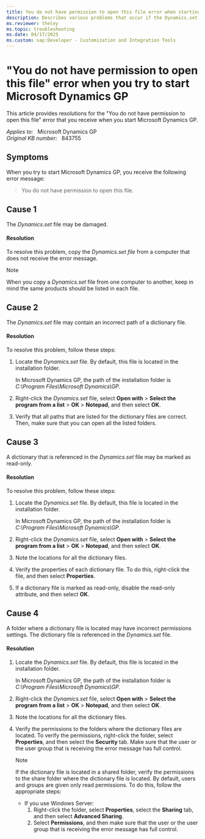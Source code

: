 ```yaml
---
title: You do not have permission to open this file error when starting Microsoft Dynamics GP
description: Describes various problems that occur if the Dynamics.set file is corrupted or contains an incorrect path of a dictionary file. Resolutions are provided.
ms.reviewer: theley
ms.topic: troubleshooting
ms.date: 04/17/2025
ms.custom: sap:Developer - Customization and Integration Tools
---
```

# "You do not have permission to open this file" error when you try to start Microsoft Dynamics GP

This article provides resolutions for the "You do not have permission to open this file" error that you receive when you start Microsoft Dynamics GP.

_Applies to:_ &nbsp; Microsoft Dynamics GP  
_Original KB number:_ &nbsp; 843755

## Symptoms

When you try to start Microsoft Dynamics GP, you receive the following error message:

> You do not have permission to open this file.

## Cause 1

The _Dynamics.set_ file may be damaged.

#### Resolution

To resolve this problem, copy the _Dynamics.set file_ from a computer that does not receive the error message.

> [!NOTE]
> When you copy a _Dynamics.set_ file from one computer to another, keep in mind the same products should be listed in each file.

## Cause 2

The _Dynamics.set_ file may contain an incorrect path of a dictionary file.

#### Resolution 

To resolve this problem, follow these steps:

1. Locate the _Dynamics.set_ file. By default, this file is located in the installation folder.

   In Microsoft Dynamics GP, the path of the installation folder is _C:\Program Files\Microsoft Dynamics\GP_.

3. Right-click the _Dynamics.set_ file, select **Open with** > **Select the program from a list** > **OK** > **Notepad**, and then select **OK**.
4. Verify that all paths that are listed for the dictionary files are correct. Then, make sure that you can open all the listed folders. 

## Cause 3

A dictionary that is referenced in the _Dynamics.set_ file may be marked as read-only.

#### Resolution

To resolve this problem, follow these steps:

1. Locate the _Dynamics.set_ file. By default, this file is located in the installation folder. 

   In Microsoft Dynamics GP, the path of the installation folder is _C:\Program Files\Microsoft Dynamics\GP_.
   
2. Right-click the _Dynamics.set_ file, select **Open with** > **Select the program from a list** > **OK** > **Notepad**, and then select **OK**.
3. Note the locations for all the dictionary files.
4. Verify the properties of each dictionary file. To do this, right-click the file, and then select **Properties**.
5. If a dictionary file is marked as read-only, disable the read-only attribute, and then select **OK**.

## Cause 4

A folder where a dictionary file is located may have incorrect permissions settings. The dictionary file is referenced in the _Dynamics.set_ file. 

#### Resolution

1. Locate the _Dynamics.set_ file. By default, this file is located in the installation folder. 

   In Microsoft Dynamics GP, the path of the installation folder is _C:\Program Files\Microsoft Dynamics\GP_.
   
2. Right-click the _Dynamics.set_ file, select **Open with** > **Select the program from a list** > **OK** > **Notepad**, and then select **OK**.
3. Note the locations for all the dictionary files.

4. Verify the permissions to the folders where the dictionary files are located. To verify the permissions, right-click the folder, select **Properties**, and then select the **Security** tab. Make sure that the user or the user group that is receiving the error message has full control.

    > [!NOTE]
    > If the dictionary file is located in a shared folder, verify the permissions to the share folder where the dictionary file is located. By default, users and groups are given only read permissions. To do this, follow the appropriate steps:
    >
    > - If you use Windows Server:
    >   1. Right-click the folder, select **Properties**, select the **Sharing** tab, and then select **Advanced Sharing**.
    >   2. Select **Permissions**, and then make sure that the user or the user group that is receiving the error message has full control.
